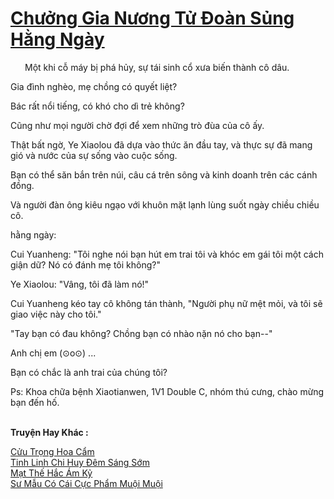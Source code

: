 <a href="https://truyentiki.com/chuong-gia-nuong-tu-doan-sung-hang-ngay.33903/" title="Chưởng Gia Nương Tử Đoàn Sủng Hằng Ngày"><h1>Chưởng Gia Nương Tử Đoàn Sủng Hằng Ngày</h1></a><div style="display:table"><img align="right" style="float: left; padding: 10px;" src="https://truyentiki.com/images/story/200x260/33903.jpg" alt="">Một khi cỗ máy bị phá hủy, sự tái sinh cổ xưa biến thành cô dâu. <p></p> Gia đình nghèo, mẹ chồng có quyết liệt? <p></p> Bác rất nổi tiếng, có khó cho dì trẻ không? <p></p> Cũng như mọi người chờ đợi để xem những trò đùa của cô ấy. <p></p> Thật bất ngờ, Ye Xiaolou đã dựa vào thức ăn đầu tay, và thực sự đã mang gió và nước của sự sống vào cuộc sống. <p></p> Bạn có thể săn bắn trên núi, câu cá trên sông và kinh doanh trên các cánh đồng. <p></p> Và người đàn ông kiêu ngạo với khuôn mặt lạnh lùng suốt ngày chiều chiều cô. <p></p> hằng ngày: <p></p> Cui Yuanheng: "Tôi nghe nói bạn hút em trai tôi và khóc em gái tôi một cách giận dữ? Nó có đánh mẹ tôi không?" <p></p> Ye Xiaolou: "Vâng, tôi đã làm nó!" <p></p> Cui Yuanheng kéo tay cô không tán thành, "Người phụ nữ mệt mỏi, và tôi sẽ giao việc này cho tôi." <p></p> "Tay bạn có đau không? Chồng bạn có nhào nặn nó cho bạn--" <p></p> Anh chị em (⊙o⊙) ... <p></p> Bạn có chắc là anh trai của chúng tôi? <p></p> Ps: Khoa chữa bệnh Xiaotianwen, 1V1 Double C, nhóm thú cưng, chào mừng bạn đến hố.</div><p><br><b>Truyện Hay Khác :</b></p><a href="https://truyentiki.com/cuu-trong-hoa-cam.33902/" alt="Cửu Trọng Hoa Cẩm">Cửu Trọng Hoa Cẩm</a><br/><a href="https://www.plurk.com/p/nuzb7y" alt="Tinh Linh Chi Huy Đêm Sáng Sớm">Tinh Linh Chi Huy Đêm Sáng Sớm</a><br/><a href="https://github.com/nownovels/top500/tree/master/truyenhay/33915/" alt="Mạt Thế Hắc Ám Kỷ">Mạt Thế Hắc Ám Kỷ</a><br/><a href="https://www.flickr.com/photos/188164041@N05/49966797278/" alt="Sư Mẫu Có Cái Cực Phẩm Muội Muội">Sư Mẫu Có Cái Cực Phẩm Muội Muội</a><br/>